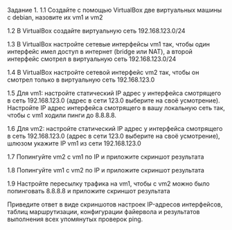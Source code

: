 Задание 1.
1.1 Создайте с помощью VirtualBox две виртуальных машины с debian, назовите их vm1 и vm2

1.2 В VirtualBox создайте виртуальную сеть 192.168.123.0/24

1.3 В VirtualBox настройте сетевые интерфейсы vm1 так, чтобы один интерфейс имел доступ в интернет (bridge или NAT), а второй интерфейс смотрел в виртуальную сеть 192.168.123.0/24

1.4 В VirtualBox настройте сетевой интерфейс vm2 так, чтобы он смотрел только в виртуальную сеть 192.168.123.0

1.5 Для vm1: настройте статический IP адрес у интерфейса смотрящего в сеть 192.168.123.0 (адрес в сети 123.0 выберите на своё усмотрение). Настройте IP адрес интерфейса смотрящего в вашу локальную сеть так, чтобы c vm1 ходили пинги до 8.8.8.8.

1.6 Для vm2: настройте статический IP адрес у интерфейса смотрящего в сеть 192.168.123.0 (адрес в сети 123.0 выберите на своё усмотрение), шлюзом укажите IP vm1 из сети 192.168.123.0

1.7 Попингуйте vm2 с vm1 по IP и приложите скриншот результата

1.8 Попингуйте vm1 с vm2 по IP и приложите скриншот результата

1.9 Настройте пересылку трафика на vm1, чтобы с vm2 можно было попинговать 8.8.8.8 и приложите скриншот результата

Приведите ответ в виде скриншотов настроек IP-адресов интерфейсов, таблиц маршрутизации, конфигурации файервола и результатов выполнения всех упомянутых проверок ping.
